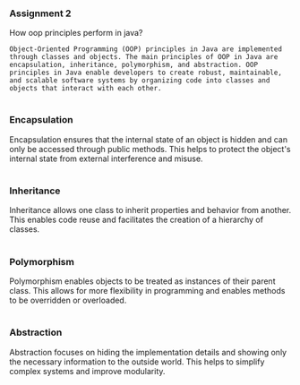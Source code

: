 ### Assignment 2
How oop principles perform in java?
```
Object-Oriented Programming (OOP) principles in Java are implemented through classes and objects. The main principles of OOP in Java are encapsulation, inheritance, polymorphism, and abstraction. OOP principles in Java enable developers to create robust, maintainable, and scalable software systems by organizing code into classes and objects that interact with each other.
```
#
### Encapsulation
Encapsulation ensures that the internal state of an object is hidden and can only be accessed through public methods. This helps to protect the object's internal state from external interference and misuse.  

#
### Inheritance
Inheritance allows one class to inherit properties and behavior from another. This enables code reuse and facilitates the creation of a hierarchy of classes.

#
### Polymorphism
Polymorphism enables objects to be treated as instances of their parent class. This allows for more flexibility in programming and enables methods to be overridden or overloaded.

#
### Abstraction
Abstraction focuses on hiding the implementation details and showing only the necessary information to the outside world. This helps to simplify complex systems and improve modularity.